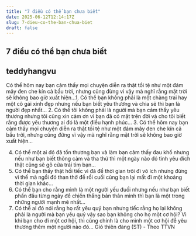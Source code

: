 ```yaml
---
title: "7 điều có thể bạn chưa biết"
date: 2025-06-12T12:14:17Z
slug: 7-dieu-co-the-ban-chua-biet
draft: false
---
```


## 7 điều có thể bạn chưa biết

## teddyhangvu

Có thể hôm nay bạn cảm thấy mọi chuyện diễn ra thật tồi tệ như một đám mây đen che kín cả bầu trời, nhưng cũng đừng vì vậy mà nghĩ rằng mặt trời sẽ không bao giờ xuất hiện...1. Có thể bạn không phải là một chàng trai hay một cô gái xinh đẹp nhưng nếu bạn biết yêu thương và chia sẻ thì bạn là người đẹp nhất...
2. Có thể tôi không phải là người mà bạn cảm thấy yêu thương nhưng tôi cũng xin cảm ơn vì bạn đã có mặt trên đời và cho tôi biết rằng được yêu thương ai đó là một điều hạnh phúc...
3. Có thể hôm nay bạn cảm thấy mọi chuyện diễn ra thật tồi tệ như một đám mây đen che kín cả bầu trời, nhưng cũng đừng vì vậy mà nghĩ rằng mặt trời sẽ không bao giờ xuất hiện...

4. Có thể một ai đó đã tổn thương bạn và làm bạn cảm thấy đau khổ nhưng nếu như bạn biết thông cảm và tha thứ thì một ngày nào đó tình yêu đích thật cũng sẽ gõ cửa trái tim bạn...
5. Có thể bạn thấy thật hối tiếc vì đã để thời gian trôi đi vô ích nhưng đừng vì thế mà ngồi đó than thở để rồi cuối cùng bạn lại mất đi một khoảng thời gian khác...
6. Có thể bạn cho rằng mình là một người yếu đuối nhưng nếu như bạn biết phấn đấu từng ngày để chiến thắng bản thân mình thì bạn là một trong những người mạnh mẽ nhất...
7. Có thể ai đó nói rằng họ rất yêu quý bạn nhưng tiếc rằng họ lại không phải là người mà bạn yêu quý vậy sao bạn không cho họ một cơ hội? Vì khi bạn cho đi một cơ hội, thì cũng chính là cho mình một cơ hội để yêu thương thêm một người nào đó...
Gió thiên đàng (ST) - Theo TTVN